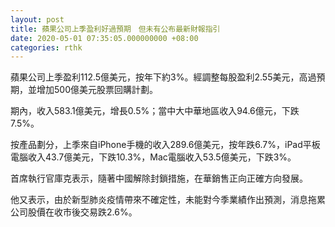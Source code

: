 ```yaml
---
layout: post
title: 蘋果公司上季盈利好過預期　但未有公布最新財報指引
date: 2020-05-01 07:35:05.000000000 +08:00
categories: rthk
---
```


蘋果公司上季盈利112.5億美元，按年下約3%。經調整每股盈利2.55美元，高過預期，並增加500億美元股票回購計劃。

期內，收入583.1億美元，增長0.5%；當中大中華地區收入94.6億元，下跌7.5%。

按產品劃分，上季來自iPhone手機的收入289.6億美元，按年跌6.7%，iPad平板電腦收入43.7億美元，下跌10.3%，Mac電腦收入53.5億美元，下跌3%。

首席執行官庫克表示，隨著中國解除封鎖措施，在華銷售正向正確方向發展。

他又表示，由於新型肺炎疫情帶來不確定性，未能對今季業績作出預測，消息拖累公司股價在收市後交易跌2.6%。
